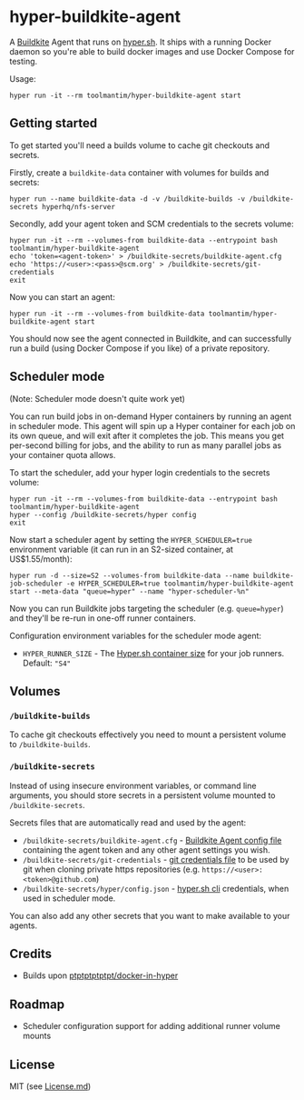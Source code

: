 # hyper-buildkite-agent

A [Buildkite](https://buildkite.com/) Agent that runs on [hyper.sh](https://hyper.sh/). It ships with a running Docker daemon so you're able to build docker images and use Docker Compose for testing.

Usage:

```shell
hyper run -it --rm toolmantim/hyper-buildkite-agent start
```

## Getting started

To get started you'll need a builds volume to cache git checkouts and secrets.

Firstly, create a `buildkite-data` container with volumes for builds and secrets:

```shell
hyper run --name buildkite-data -d -v /buildkite-builds -v /buildkite-secrets hyperhq/nfs-server
```

Secondly, add your agent token and SCM credentials to the secrets volume:

```shell
hyper run -it --rm --volumes-from buildkite-data --entrypoint bash toolmantim/hyper-buildkite-agent
echo 'token=<agent-token>' > /buildkite-secrets/buildkite-agent.cfg
echo 'https://<user>:<pass>@scm.org' > /buildkite-secrets/git-credentials
exit
```

Now you can start an agent:

```shell
hyper run -it --rm --volumes-from buildkite-data toolmantim/hyper-buildkite-agent start
```

You should now see the agent connected in Buildkite, and can successfully run a build (using Docker Compose if you like) of a private repository.

## Scheduler mode

(Note: Scheduler mode doesn't quite work yet)

You can run build jobs in on-demand Hyper containers by running an agent in scheduler mode. This agent will spin up a Hyper container for each job on its own queue, and will exit after it completes the job. This means you get per-second billing for jobs, and the ability to run as many parallel jobs as your container quota allows.

To start the scheduler, add your hyper login credentials to the secrets volume:

```shell
hyper run -it --rm --volumes-from buildkite-data --entrypoint bash toolmantim/hyper-buildkite-agent
hyper --config /buildkite-secrets/hyper config
exit
```

Now start a scheduler agent by setting the `HYPER_SCHEDULER=true` environment variable (it can run in an S2-sized container, at US$1.55/month):

```
hyper run -d --size=S2 --volumes-from buildkite-data --name buildkite-job-scheduler -e HYPER_SCHEDULER=true toolmantim/hyper-buildkite-agent start --meta-data "queue=hyper" --name "hyper-scheduler-%n"
```

Now you can run Buildkite jobs targeting the scheduler (e.g. `queue=hyper`) and they'll be re-run in one-off runner containers.

Configuration environment variables for the scheduler mode agent:

* `HYPER_RUNNER_SIZE` - The [Hyper.sh container size](https://hyper.sh/pricing.html) for your job runners. Default: `"S4"`

## Volumes

### `/buildkite-builds`

To cache git checkouts effectively you need to mount a persistent volume to `/buildkite-builds`.

### `/buildkite-secrets`

Instead of using insecure environment variables, or command line arguments, you should store secrets in a persistent volume mounted to `/buildkite-secrets`.

Secrets files that are automatically read and used by the agent:

* `/buildkite-secrets/buildkite-agent.cfg` - [Buildkite Agent config file](https://buildkite.com/docs/agent/configuration) containing the agent token and any other agent settings you wish.
* `/buildkite-secrets/git-credentials` - [git credentials file](https://git-scm.com/docs/git-credential-store#_storage_format) to be used by git when cloning private https repositories (e.g. `https://<user>:<token>@github.com`)
* `/buildkite-secrets/hyper/config.json` - [hyper.sh cli](https://git-scm.com/docs/git-credential-store#_storage_format) credentials, when used in scheduler mode.

You can also add any other secrets that you want to make available to your agents.

## Credits

* Builds upon [ptptptptptpt/docker-in-hyper](https://github.com/ptptptptptpt/docker-in-hyper)

## Roadmap

* Scheduler configuration support for adding additional runner volume mounts

## License

MIT (see [License.md](License.md))